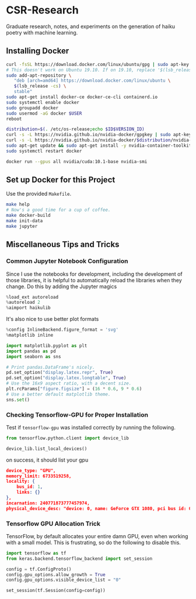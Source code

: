 # CSR-Research

Graduate research, notes, and experiments on the generation of haiku poetry with machine learning.

## Installing Docker

```bash
curl -fsSL https://download.docker.com/linux/ubuntu/gpg | sudo apt-key add -
# This doesn't work on Ubuntu 19.10. If on 19.10, replace '$(lsb_release -cs)' with 'disco'
sudo add-apt-repository \
   "deb [arch=amd64] https://download.docker.com/linux/ubuntu \
   $(lsb_release -cs) \
   stable"
sudo apt-get install docker-ce docker-ce-cli containerd.io
sudo systemctl enable docker
sudo groupadd docker
sudo usermod -aG docker $USER
reboot
```

```bash
distribution=$(. /etc/os-release;echo $ID$VERSION_ID)
curl -s -L https://nvidia.github.io/nvidia-docker/gpgkey | sudo apt-key add -
curl -s -L https://nvidia.github.io/nvidia-docker/$distribution/nvidia-docker.list | sudo tee /etc/apt/sources.list.d/nvidia-docker.list
sudo apt-get update && sudo apt-get install -y nvidia-container-toolkit
sudo systemctl restart docker

docker run --gpus all nvidia/cuda:10.1-base nvidia-smi
```

## Set up Docker for this Project

Use the provided `Makefile`.

```bash
make help
# Now's a good time for a cup of coffee.
make docker-build
make init-data
make jupyter
```

## Miscellaneous Tips and Tricks

### Common Jupyter Notebook Configuration

Since I use the notebooks for development, including the development of those libraries, it is helpful
to automatically reload the libraries when they change. Do this by adding the Jupyter magics

```python
%load_ext autoreload
%autoreload 2
%aimport haikulib
```

It's also nice to use better plot formats

```python
%config InlineBackend.figure_format = 'svg'
%matplotlib inline

import matplotlib.pyplot as plt
import pandas as pd
import seaborn as sns

# Print pandas.DataFrame's nicely.
pd.set_option("display.latex.repr", True)
pd.set_option("display.latex.longtable", True)
# Use the 16x9 aspect ratio, with a decent size.
plt.rcParams["figure.figsize"] = (16 * 0.6, 9 * 0.6)
# Use a better default matplotlib theme.
sns.set()
```

### Checking Tensorflow-GPU for Proper Installation

Test if `tensorflow-gpu` was installed correctly by running the following.

```python
from tensorflow.python.client import device_lib

device_lib.list_local_devices()
```

on success, it should list your gpu

```json
device_type: "GPU",
memory_limit: 6733519258,
locality: {
    bus_id: 1,
    links: {}
},
incarnation: 240771873777457974,
physical_device_desc: "device: 0, name: GeForce GTX 1080, pci bus id: 0000:02:00.0, compute capability: 6.1"
```

### Tensorflow GPU Allocation Trick

TensorFlow, by default allocates your entire damn GPU, even when working with a small model. This
is frustrating, so do the following to disable this.

```python
import tensorflow as tf
from keras.backend.tensorflow_backend import set_session

config = tf.ConfigProto()
config.gpu_options.allow_growth = True
config.gpu_options.visible_device_list = "0"

set_session(tf.Session(config=config))
```
